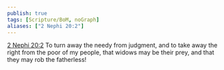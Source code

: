 ```yaml
---
publish: true
tags: [Scripture/BoM, noGraph]
aliases: ["2 Nephi 20:2"]
---
```

[2 Nephi 20:2](https://churchofjesuschrist.org/study/scriptures/bofm/2-ne/20?lang=eng&id=p2#p2) To turn away the needy from judgment, and to take away the right from the poor of my people, that widows may be their prey, and that they may rob the fatherless!
